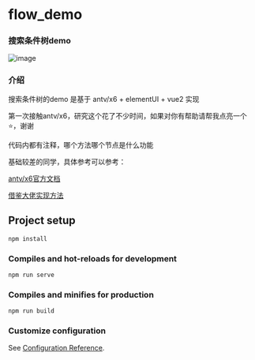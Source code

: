 # flow_demo

### 搜索条件树demo
![image](https://github.com/Academicrubbish/flow_demo/assets/62707624/a49d4a57-be3b-4f68-a592-6be438aaf2e2)

### 介绍

搜索条件树的demo 是基于 antv/x6 + elementUI + vue2 实现

第一次接触antv/x6，研究这个花了不少时间，如果对你有帮助请帮我点亮一个⭐，谢谢

代码内都有注释，哪个方法哪个节点是什么功能

基础较差的同学，具体参考可以参考：

[antv/x6官方文档](https://antv-x6.gitee.io/zh/docs/tutorial/about) 

[借鉴大佬实现方法](https://zhuanlan.zhihu.com/p/591414574)

## Project setup
```
npm install
```

### Compiles and hot-reloads for development
```
npm run serve
```

### Compiles and minifies for production
```
npm run build
```

### Customize configuration
See [Configuration Reference](https://cli.vuejs.org/config/).

